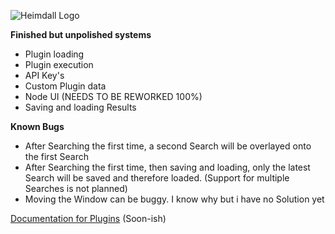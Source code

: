 ![Heimdall Logo](https://github.com/JustCallMeSimon26/Heimdall/blob/cb410b3bc092522f03566799092551a8e109c5e2/assets/github_text_logo.png)

**Finished but unpolished systems**

* Plugin loading
* Plugin execution
* API Key's
* Custom Plugin data
* Node UI (NEEDS TO BE REWORKED 100%)
* Saving and loading Results

**Known Bugs**

* After Searching the first time, a second Search will be overlayed onto the first Search
* After Searching the first time, then saving and loading, only the latest Search will be saved and therefore loaded. (Support for multiple Searches is not planned)
* Moving the Window can be buggy. I know why but i have no Solution yet

[Documentation for Plugins](https://google.com "Here!") (Soon-ish)
